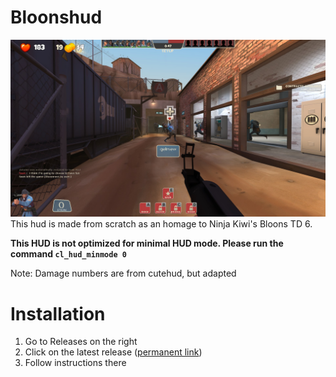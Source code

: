 # Bloonshud
![In-game image from 7 January 2024](https://raw.githubusercontent.com/Rafplayz/bloonshud/main/in_game_example.jpg)
This hud is made from scratch as an homage to Ninja Kiwi's Bloons TD 6.

**This HUD is not optimized for minimal HUD mode. Please run the command `cl_hud_minmode 0`**

Note: Damage numbers are from cutehud, but adapted

# Installation
1. Go to Releases on the right
2. Click on the latest release ([permanent link](https://github.com/Rafplayz/bloonshudreal/releases/latest))
3. Follow instructions there
